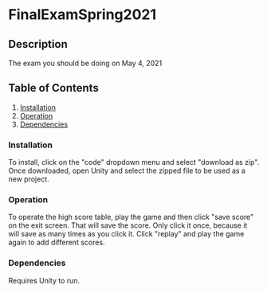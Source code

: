 # FinalExamSpring2021

## Description

The exam you should be doing on May 4, 2021

## Table of Contents

1. [Installation](https://github.com/Rouen595/Final-Exam-Project/#instalation)
2. [Operation](https://github.com/Rouen595/Final-Exam-Project/#operation)
3. [Dependencies](https://github.com/Rouen595/Final-Exam-Project/#dependencies)


### Installation

To install, click on the "code" dropdown menu and select "download as zip". Once downloaded, open Unity and select the zipped file to be used as a new project.

### Operation

To operate the high score table, play the game and then click "save score" on the exit screen. That will save the score. Only click it once, because it will save as many times as you click it. Click "replay" and play the game again to add different scores. 


### Dependencies

Requires Unity to run.
